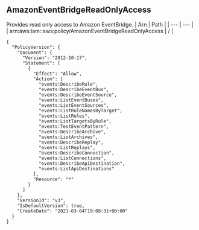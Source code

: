 
## AmazonEventBridgeReadOnlyAccess
Provides read only access to Amazon EventBridge.
| Arn | Path |
| --- | --- |
| arn:aws:iam::aws:policy/AmazonEventBridgeReadOnlyAccess | / |
```
{
  "PolicyVersion": {
    "Document": {
      "Version": "2012-10-17",
      "Statement": [
        {
          "Effect": "Allow",
          "Action": [
            "events:DescribeRule",
            "events:DescribeEventBus",
            "events:DescribeEventSource",
            "events:ListEventBuses",
            "events:ListEventSources",
            "events:ListRuleNamesByTarget",
            "events:ListRules",
            "events:ListTargetsByRule",
            "events:TestEventPattern",
            "events:DescribeArchive",
            "events:ListArchives",
            "events:DescribeReplay",
            "events:ListReplays",
            "events:DescribeConnection",
            "events:ListConnections",
            "events:DescribeApiDestination",
            "events:ListApiDestinations"
          ],
          "Resource": "*"
        }
      ]
    },
    "VersionId": "v3",
    "IsDefaultVersion": true,
    "CreateDate": "2021-03-04T19:08:31+00:00"
  }
}
```
